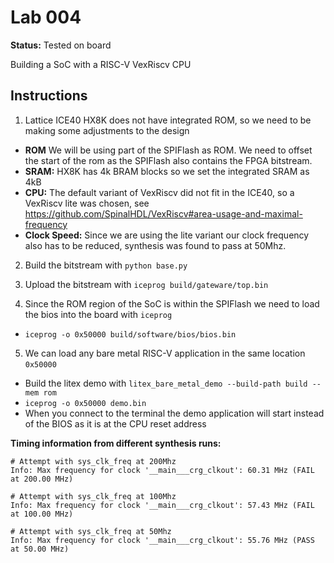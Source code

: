 # Lab 004

**Status:** Tested on board

Building a SoC with a RISC-V VexRiscv CPU

## Instructions

1. Lattice ICE40 HX8K does not have integrated ROM, so we need to be making some adjustments to the design
  * **ROM** We will be using part of the SPIFlash as ROM. We need to offset the start of the rom as the SPIFlash also contains the FPGA bitstream.
  * **SRAM:** HX8K has 4k BRAM blocks so we set the integrated SRAM as 4kB
  * **CPU:** The default variant of VexRiscv did not fit in the ICE40, so a VexRiscv lite was chosen, see https://github.com/SpinalHDL/VexRiscv#area-usage-and-maximal-frequency
  * **Clock Speed:** Since we are using the lite variant our clock frequency also has to be reduced, synthesis was found to pass at 50Mhz.

2. Build the bitstream with `python base.py`

3. Upload the bitstream with `iceprog build/gateware/top.bin`

4. Since the ROM region of the SoC is within the SPIFlash we need to load the bios into the board with `iceprog`
  * `iceprog -o 0x50000 build/software/bios/bios.bin`

5. We can load any bare metal RISC-V application in the same location `0x50000`
  * Build the litex demo with `litex_bare_metal_demo --build-path build --mem rom`
  * `iceprog -o 0x50000 demo.bin`
  * When you connect to the terminal the demo application will start instead of the BIOS as 
  it is at the CPU reset address

**Timing information from different synthesis runs:**

```
# Attempt with sys_clk_freq at 200Mhz
Info: Max frequency for clock '__main___crg_clkout': 60.31 MHz (FAIL at 200.00 MHz)

# Attempt with sys_clk_freq at 100Mhz
Info: Max frequency for clock '__main___crg_clkout': 57.43 MHz (FAIL at 100.00 MHz)

# Attempt with sys_clk_freq at 50Mhz
Info: Max frequency for clock '__main___crg_clkout': 55.76 MHz (PASS at 50.00 MHz)
```
